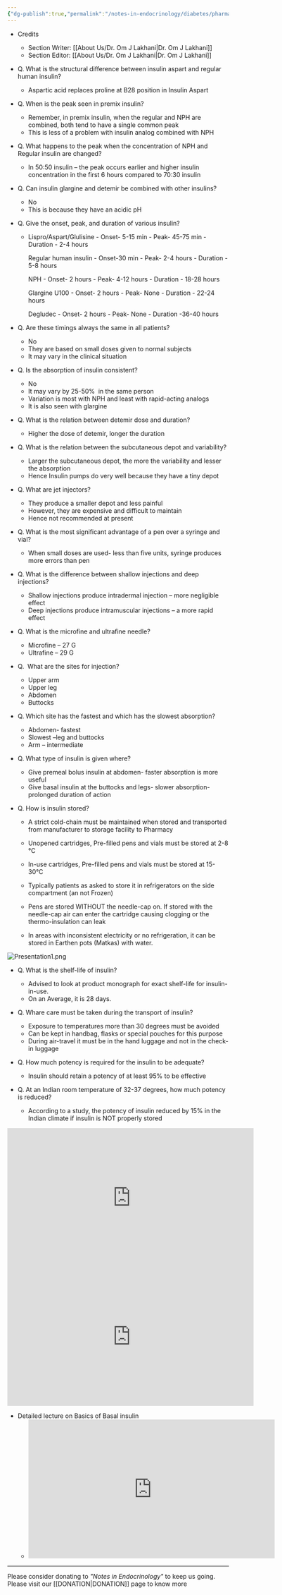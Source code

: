 ```yaml
---
{"dg-publish":true,"permalink":"/notes-in-endocrinology/diabetes/pharmacotherapy-in-diabetes-management/general-principles-of-insulin-therapy/"}
---
```


- Credits
    - Section Writer: [[About Us/Dr. Om J Lakhani\|Dr. Om J Lakhani]]
    - Section Editor: [[About Us/Dr. Om J Lakhani\|Dr. Om J Lakhani]]


- Q. What is the structural difference between insulin aspart and regular human insulin?
    - Aspartic acid replaces proline at B28 position in Insulin Aspart 


- Q. When is the peak seen in premix insulin?
    - Remember, in premix insulin, when the regular and NPH are combined, both tend to have a single common peak
    - This is less of a problem with insulin analog combined with NPH


- Q. What happens to the peak when the concentration of NPH and Regular insulin are changed?
    - In 50:50 insulin – the peak occurs earlier and higher insulin concentration in the first 6 hours compared to 70:30 insulin


- Q. Can insulin glargine and detemir be combined with other insulins?
    - No
    - This is because they have an acidic pH


- Q. Give the onset, peak, and duration of various insulin?
    - Lispro/Aspart/Glulisine
			- Onset- 5-15 min
			- Peak- 45-75 min
			- Duration - 2-4 hours

		Regular human insulin
			- Onset-30 min
			- Peak- 2-4 hours
			- Duration - 5-8 hours

		NPH
			- Onset- 2 hours
			- Peak- 4-12 hours
			- Duration - 18-28 hours

		Glargine U100
			- Onset- 2 hours
			- Peak- None
			- Duration - 22-24 hours

		Degludec
			- Onset- 2 hours 
			- Peak- None
			- Duration -36-40 hours
   
		
- Q. Are these timings always the same in all patients?
    - No
    - They are based on small doses given to normal subjects
    - It may vary in the clinical situation


- Q. Is the absorption of insulin consistent?
    - No
    - It may vary by 25-50%  in the same person 
    - Variation is most with NPH and least with rapid-acting analogs
    - It is also seen with glargine


- Q. What is the relation between detemir dose and duration?
    - Higher the dose of detemir, longer the duration


- Q. What is the relation between the subcutaneous depot and variability?
    - Larger the subcutaneous depot, the more the variability and lesser the absorption
    - Hence Insulin pumps do very well because they have a tiny depot


- Q. What are jet injectors?
    - They produce a smaller depot and less painful
    - However, they are expensive and difficult to maintain
    - Hence not recommended at present


- Q. What is the most significant advantage of a pen over a syringe and vial?
    - When small doses are used- less than five units, syringe produces more errors than pen


- Q. What is the difference between shallow injections and deep injections?
    - Shallow injections produce intradermal injection – more negligible effect
    - Deep injections produce intramuscular injections – a more rapid effect


- Q. What is the microfine and ultrafine needle?
    - Microfine – 27 G
    - Ultrafine – 29 G


- Q.  What are the sites for injection?
    - Upper arm
    - Upper leg
    - Abdomen
    - Buttocks


- Q. Which site has the fastest and which has the slowest absorption?
    - Abdomen- fastest
    - Slowest –leg and buttocks
    - Arm – intermediate


- Q. What type of insulin is given where?
    - Give premeal bolus insulin at abdomen- faster absorption is more useful
    - Give basal insulin at the buttocks and legs- slower absorption- prolonged duration of action


- Q. How is insulin stored?
    -   A strict cold-chain must be maintained when stored and transported from manufacturer to storage facility to Pharmacy
	-   Unopened cartridges, Pre-filled pens and vials must be stored at 2-8 °C
  
	-   In-use cartridges, Pre-filled pens and vials must be stored at 15-30°C
    
	-   Typically patients as asked to store it in refrigerators on the side compartment (an not Frozen)
    
	-   Pens are stored WITHOUT the needle-cap on. If stored with the needle-cap air can enter the cartridge causing clogging or the thermo-insulation can leak
    
	-   In areas with inconsistent electricity or no refrigeration, it can be stored in Earthen pots (Matkas) with water.


![Presentation1.png](/img/user/attachments/Presentation1.png)

- Q. What is the shelf-life of insulin?
    - Advised to look at product monograph for exact shelf-life for insulin-in-use.
    - On an Average, it is 28 days.


- Q. Whare care must be taken during the transport of insulin?
    - Exposure to temperatures  more than 30 degrees must be avoided 
    - Can be kept in handbag, flasks or special pouches for this purpose 
    - During air-travel it must be in the hand luggage and not in the check-in luggage 


- Q. How much potency is required for the insulin to be adequate?
    - Insulin should retain a potency of at least 95% to be effective


- Q. At an Indian room temperature of 32-37 degrees, how much potency is reduced?
    - According to a study, the potency of insulin reduced by 15% in the Indian climate if insulin is NOT properly stored 



<iframe width="560" height="315" src="https://www.youtube.com/embed/Yuk2gsynGmY" title="YouTube video player" frameborder="0" allow="accelerometer; autoplay; clipboard-write; encrypted-media; gyroscope; picture-in-picture" allowfullscreen></iframe>

<iframe width="560" height="315" src="https://www.youtube.com/embed/LM7J69pxNuU" title="YouTube video player" frameborder="0" allow="accelerometer; autoplay; clipboard-write; encrypted-media; gyroscope; picture-in-picture" allowfullscreen></iframe>


- Detailed lecture on Basics of Basal insulin 
	- <iframe width="560" height="315" src="https://www.youtube.com/embed/tcYVyyEikWo" title="YouTube video player" frameborder="0" allow="accelerometer; autoplay; clipboard-write; encrypted-media; gyroscope; picture-in-picture" allowfullscreen></iframe>


----

Please consider donating to *"Notes in Endocrinology"* to keep us going. Please visit our [[DONATION\|DONATION]] page to know more
